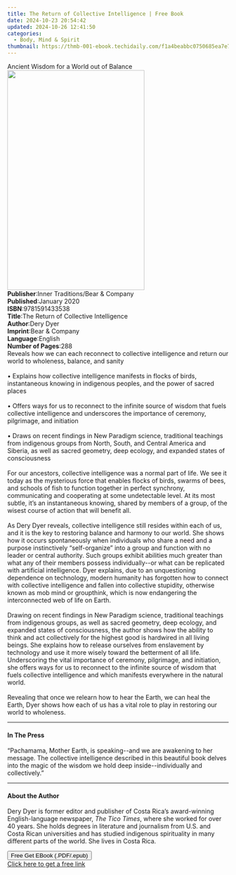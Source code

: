 ```yaml
---
title: The Return of Collective Intelligence | Free Book
date: 2024-10-23 20:54:42
updated: 2024-10-26 12:41:50
categories:
  - Body, Mind & Spirit
thumbnail: https://thmb-001-ebook.techidaily.com/f1a4beabbc0750685ea7e785ca4a7a85ee6ad8013cf0cbf39cfcca08c3b997a1.jpg
---
```

<main id="book-container">
  <div class="flex flex-col">
    <div class="book-brief flex-1 py-6 px-4 sm:p-6 md:py-10 md:px-8">
      <!-- brief-->
      <div class="book-brief-main">
        Ancient Wisdom for a World out of Balance
      </div>
    </div>
    <div
      class="book-meta-info flex-1 grid gap-4 col-start-1 col-end-3 row-start-1 sm:mb-6 sm:grid-cols-4 lg:gap-6 lg:col-start-2 lg:row-end-6 lg:row-span-6 lg:mb-0"
    >
      <div
        class="book-meta-info-left place-content-center mt-4 p-4 text-sm leading-6 col-start-2 col-span-2 dark:text-slate-400"
      >
        <img
          class="w-full h-500 object-cover rounded-lg sm:h-255 sm:col-span-2 lg:col-span-full"
          src="https://img-001-ebook.techidaily.com/071d55c4b3388184059791cc6ffe54b001237d56a40efbf75189686ed2cc6d20.jpg"
          alt=""
          width="312"
          height="500"
        />
      </div>
      <div
        class="book-meta-info-right mt-2 col-start-1 row-start-2 col-span-3 self-center"
      >
        <!-- meta data  -->
        <div class="flex flex-col px-4 md:px-8">
          <div class="flex-1">
            <strong>Publisher</strong>:<span class="px-2"
              >Inner Traditions/Bear &amp; Company</span
            >
          </div>
          <div class="flex-1">
            <strong>Published</strong>:<span class="px-2">January 2020</span>
          </div>
          <div class="flex-1">
            <strong>ISBN</strong>:<span class="px-2">9781591433538</span>
          </div>
          <div class="flex-1">
            <strong>Title</strong>:<span class="px-2"
              >The Return of Collective Intelligence</span
            >
          </div>
          <div class="flex-1">
            <strong>Author</strong>:<span class="px-2">Dery Dyer</span>
          </div>
          <div class="flex-1">
            <strong>Imprint</strong>:<span class="px-2"
              >Bear &amp; Company</span
            >
          </div>
          <div class="flex-1">
            <strong>Language</strong>:<span class="px-2">English</span>
          </div>
          <div class="flex-1">
            <strong>Number of Pages</strong>:<span class="px-2">288</span>
          </div>
        </div>
      </div>
    </div>
    <div class="book-description flex-1 py-6 px-4 sm:p-6 md:py-10 md:px-8">
      <div class="book-description-main">
        <div accordion-content="" id="description">
          Reveals how we can each reconnect to collective intelligence and
          return our world to wholeness, balance, and sanity <br /><br />•
          Explains how collective intelligence manifests in flocks of birds,
          instantaneous knowing in indigenous peoples, and the power of sacred
          places <br /><br />• Offers ways for us to reconnect to the infinite
          source of wisdom that fuels collective intelligence and underscores
          the importance of ceremony, pilgrimage, and initiation <br /><br />•
          Draws on recent findings in New Paradigm science, traditional
          teachings from indigenous groups from North, South, and Central
          America and Siberia, as well as sacred geometry, deep ecology, and
          expanded states of consciousness <br /><br />For our ancestors,
          collective intelligence was a normal part of life. We see it today as
          the mysterious force that enables flocks of birds, swarms of bees, and
          schools of fish to function together in perfect synchrony,
          communicating and cooperating at some undetectable level. At its most
          subtle, it’s an instantaneous knowing, shared by members of a group,
          of the wisest course of action that will benefit all. <br /><br />As
          Dery Dyer reveals, collective intelligence still resides within each
          of us, and it is the key to restoring balance and harmony to our
          world. She shows how it occurs spontaneously when individuals who
          share a need and a purpose instinctively “self-organize” into a group
          and function with no leader or central authority. Such groups exhibit
          abilities much greater than what any of their members possess
          individually--or what can be replicated with artificial intelligence.
          Dyer explains, due to an unquestioning dependence on technology,
          modern humanity has forgotten how to connect with collective
          intelligence and fallen into collective stupidity, otherwise known as
          mob mind or groupthink, which is now endangering the interconnected
          web of life on Earth. <br /><br />Drawing on recent findings in New
          Paradigm science, traditional teachings from indigenous groups, as
          well as sacred geometry, deep ecology, and expanded states of
          consciousness, the author shows how the ability to think and act
          collectively for the highest good is hardwired in all living beings.
          She explains how to release ourselves from enslavement by technology
          and use it more wisely toward the betterment of all life. Underscoring
          the vital importance of ceremony, pilgrimage, and initiation, she
          offers ways for us to reconnect to the infinite source of wisdom that
          fuels collective intelligence and which manifests everywhere in the
          natural world. <br /><br />Revealing that once we relearn how to hear
          the Earth, we can heal the Earth, Dyer shows how each of us has a
          vital role to play in restoring our world to wholeness.
        </div>
        <div class="accordion-fader"></div>
      </div>
    </div>
    <div class="book-excerpts flex-1 py-6 px-4 sm:p-6 md:py-10 md:px-8">
      <!-- excerpts-->
      <div class="book-excerpts-main">
        <hr />
        <h4 class="placeholder placeholder-heading">
          <span>In The Press</span>
        </h4>
        <p>
          “Pachamama, Mother Earth, is speaking--and we are awakening to her
          message. The collective intelligence described in this beautiful book
          delves into the magic of the wisdom we hold deep inside--individually
          and collectively.”
        </p>
      </div>
    </div>
    <div class="book-about-author flex-1 py-6 px-4 sm:p-6 md:py-10 md:px-8">
      <!-- about author-->
      <div class="book-main-author-main">
        <hr />
        <h4 class="placeholder placeholder-heading">
          <span>About the Author</span>
        </h4>
        <p>
          Dery Dyer is former editor and publisher of Costa Rica’s award-winning
          English-language newspaper, <i>The Tico Times</i>, where she worked
          for over 40 years. She holds degrees in literature and journalism from
          U.S. and Costa Rican universities and has studied indigenous
          spirituality in many different parts of the world. She lives in Costa
          Rica.
        </p>
      </div>
    </div>
    <div class="book-free-get flex-1 py-6 px-4 sm:p-6 md:py-10 md:px-8">
      <button
        id="btn-free-get"
        class="bg-blue-500 hover:bg-blue-700 text-white font-bold py-2 px-4 rounded"
      >
        Free Get EBook (.PDF/.epub)
      </button>
      <div id="countdown-display" class="px-2 text-lg mt-2"></div>
      <a
        id="free-link"
        class="hidden bg-blue-500 hover:bg-blue-700 text-white font-bold py-2 px-4 rounded"
        href="https://www.ebooks.com/en-us/book/209676653/the-return-of-collective-intelligence/dery-dyer/"
        target="_blank"
        >Click here to get a free link</a
      >
    </div>
    <script>
      let countdownTime = 0;
      let countdownInterval = null;
      document
        .getElementById('btn-free-get')
        .addEventListener('click', startCountdown);
      function startCountdown() {
        countdownTime = new Date().getTime() + 60000 * 3;
        countdownInterval = setInterval(updateCountdown, 1000);
        document.getElementById('btn-free-get').disabled = true;
        document
          .getElementById('btn-free-get')
          .classList.add('bg-gray-500', 'cursor-not-allowed');
      }
      function updateCountdown() {
        let currentTime = new Date().getTime();
        let timeLeft = countdownTime - currentTime;
        let secondsLeft = Math.floor(timeLeft / 1000);
        document.getElementById('countdown-display').innerHTML =
          `Remaining time: ${secondsLeft} seconds.`;
        if (secondsLeft <= 0) {
          clearInterval(countdownInterval);
          document.getElementById('btn-free-get').classList.add('hidden');
          document.getElementById('free-link').classList.remove('hidden');
          document.getElementById('countdown-display').innerHTML = '';
        }
      }
    </script>
  </div>
</main>
